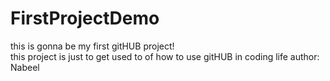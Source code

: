 # FirstProjectDemo
this is gonna  be my first gitHUB project!
<br> this project is just to get used to of how to use gitHUB in coding life
author: Nabeel


